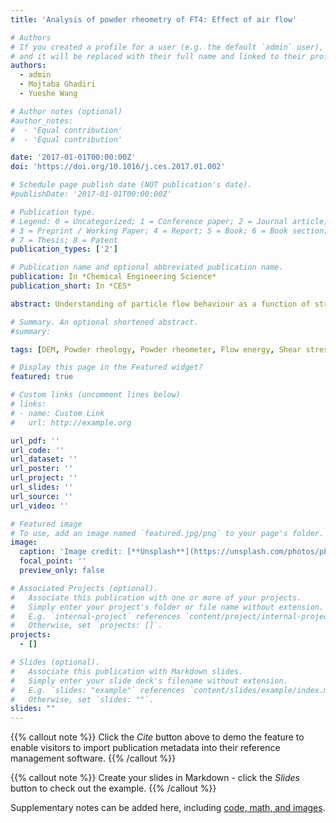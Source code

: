 ```yaml
---
title: 'Analysis of powder rheometry of FT4: Effect of air flow'

# Authors
# If you created a profile for a user (e.g. the default `admin` user), write the username (folder name) here
# and it will be replaced with their full name and linked to their profile.
authors:
  - admin
  - Mojtaba Ghadiri
  - Yueshe Wang

# Author notes (optional)
#author_notes:
#  - 'Equal contribution'
#  - 'Equal contribution'

date: '2017-01-01T00:00:00Z'
doi: 'https://doi.org/10.1016/j.ces.2017.01.002'

# Schedule page publish date (NOT publication's date).
#publishDate: '2017-01-01T00:00:00Z'

# Publication type.
# Legend: 0 = Uncategorized; 1 = Conference paper; 2 = Journal article;
# 3 = Preprint / Working Paper; 4 = Report; 5 = Book; 6 = Book section;
# 7 = Thesis; 8 = Patent
publication_types: ['2']

# Publication name and optional abbreviated publication name.
publication: In *Chemical Engineering Science*
publication_short: In *CES*

abstract: Understanding of particle flow behaviour as a function of strain rate is of great interest in many items of equipment of industrial processes, such as screw conveyors, impeller mixers, and feeders. The traditional commercial instruments for bulk powder flow characterisation, such as shear cells, operate at low shear strain rates, and are not representative of unit operations under dynamic conditions. In recent years, the FT4 powder rheometer of Freeman Technology has emerged as a widely used technique for characterising particle flow under dynamic conditions of shear strain rate; yet little is known about its underlying powder mechanics. We analyse the effect of gas flow on the flow behaviour of cohesionless particles in FT4 both experimentally and by numerical simulations using the combined discrete element method (DEM) and computational fluid dynamics (CFD). The results show that the effect of gas flow on the flow energy could be described by the resultant fluid-induced drag on the particles above the blade position as the impeller penetrates the bed. The strain rate in front of the blade is mainly determined by the impeller tip speed, and is not sensitive to the gas flow and particle size. The flow energy correlates well with the shear stress in front of the blade. They both increase with the strain rate and are significantly reduced by the upward gas flow.

# Summary. An optional shortened abstract.
#summary: 

tags: [DEM, Powder rheology, Powder rheometer, Flow energy, Shear stress]

# Display this page in the Featured widget?
featured: true

# Custom links (uncomment lines below)
# links:
# - name: Custom Link
#   url: http://example.org

url_pdf: ''
url_code: ''
url_dataset: ''
url_poster: ''
url_project: ''
url_slides: ''
url_source: ''
url_video: ''

# Featured image
# To use, add an image named `featured.jpg/png` to your page's folder.
image:
  caption: 'Image credit: [**Unsplash**](https://unsplash.com/photos/pLCdAaMFLTE)'
  focal_point: ''
  preview_only: false

# Associated Projects (optional).
#   Associate this publication with one or more of your projects.
#   Simply enter your project's folder or file name without extension.
#   E.g. `internal-project` references `content/project/internal-project/index.md`.
#   Otherwise, set `projects: []`.
projects:
  - []

# Slides (optional).
#   Associate this publication with Markdown slides.
#   Simply enter your slide deck's filename without extension.
#   E.g. `slides: "example"` references `content/slides/example/index.md`.
#   Otherwise, set `slides: ""`.
slides: ""
---
```


{{% callout note %}}
Click the _Cite_ button above to demo the feature to enable visitors to import publication metadata into their reference management software.
{{% /callout %}}

{{% callout note %}}
Create your slides in Markdown - click the _Slides_ button to check out the example.
{{% /callout %}}

Supplementary notes can be added here, including [code, math, and images](https://wowchemy.com/docs/writing-markdown-latex/).
